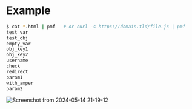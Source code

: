 # Example 
```bash
$ cat *.html | pmf   # or curl -s https://domain.tld/file.js | pmf
test_var
test_obj
empty_var
obj_key1
obj_key2
username
check
redirect
param1
with_amper
param2
```
![Screenshot from 2024-05-14 21-19-12](https://github.com/m333rl1n/pmf/assets/141517503/f36a5191-ab2c-4a31-a2ad-9384810aaca2)

